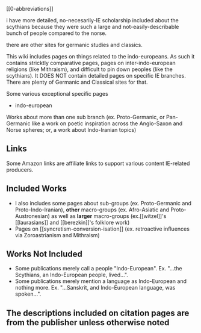 [[0-abbreviations]]

i have more detailed, no-necesarily-IE scholarship included about the scythians because they were such a large and not-easily-describable bunch of people compared to the norse.

there are other sites for germanic studies and classics.


This wiki includes pages on things related to the indo-europeans. As such it contains stricktly comparative pages, pages on inter-indo-european religions (like Mithraism), and difficult to pin down peoples (like the scythians). It DOES NOT contain detailed pages on specific IE branches. There are plenty of Germanic and Classical sites for that.

Some various exceptional specific pages

- indo-european


Works about more than one sub branch (ex. Proto-Germanic, or Pan-Germanic like a work on poetic inspiration across the Anglo-Saxon and Norse spheres; or, a work about Indo-Iranian topics)



## Links
Some Amazon links are affiliate links to support various content IE-related producers.

## Included Works
- I also includes some pages about sub-groups (ex. Proto-Germanic and Proto-Indo-Iranian), **other** macro-groups (ex. Afro-Asiatic and Proto-Austronesian) as well as **larger** macro-groups (ex.[[witzel]]'s [[laurasians]] and [[berezkin]]'s folklore work)
- Pages on [[syncretism-conversion-isation]] (ex. retroactive influences via Zoroastrianism and Mithraism)

## Works Not Included
- Some publications merely call a people "Indo-European". Ex. "...the Scythians, an Indo-European people, lived...".
- Some publications merely mention a language as Indo-European and nothing more. Ex. "...Sanskrit, and Indo-European language, was spoken...".

## The descriptions included on citation pages are from the publisher unless otherwise noted